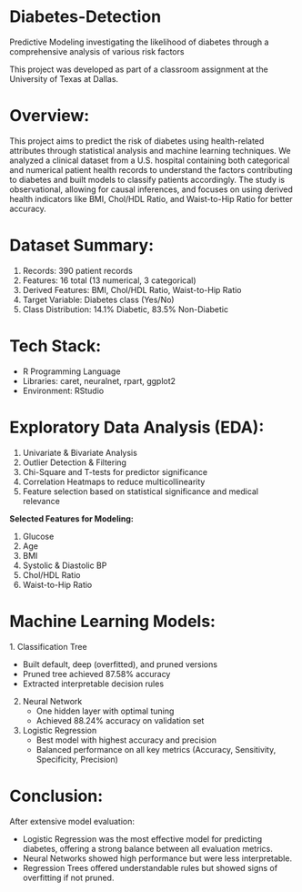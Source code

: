 # Diabetes-Detection
Predictive Modeling investigating the likelihood of diabetes through a comprehensive analysis of various risk factors

This project was developed as part of a classroom assignment at the University of Texas at Dallas.

# Overview:
This project aims to predict the risk of diabetes using health-related attributes through statistical analysis and machine learning techniques. We analyzed a clinical dataset from a U.S. hospital containing both categorical and numerical patient health records to understand the factors contributing to diabetes and built models to classify patients accordingly.
The study is observational, allowing for causal inferences, and focuses on using derived health indicators like BMI, Chol/HDL Ratio, and Waist-to-Hip Ratio for better accuracy.

# Dataset Summary:
1. Records: 390 patient records
2. Features: 16 total (13 numerical, 3 categorical)
3. Derived Features: BMI, Chol/HDL Ratio, Waist-to-Hip Ratio
4. Target Variable: Diabetes class (Yes/No)
5. Class Distribution: 14.1% Diabetic, 83.5% Non-Diabetic

# Tech Stack:
- R Programming Language
- Libraries: caret, neuralnet, rpart, ggplot2
- Environment: RStudio

# Exploratory Data Analysis (EDA):
1. Univariate & Bivariate Analysis
2. Outlier Detection & Filtering
3. Chi-Square and T-tests for predictor significance
4. Correlation Heatmaps to reduce multicollinearity
5. Feature selection based on statistical significance and medical relevance

**Selected Features for Modeling:**
1. Glucose
2. Age
3. BMI
4. Systolic & Diastolic BP
5. Chol/HDL Ratio
6. Waist-to-Hip Ratio

# Machine Learning Models:
1️. Classification Tree
   - Built default, deep (overfitted), and pruned versions
   - Pruned tree achieved 87.58% accuracy
   - Extracted interpretable decision rules
2. Neural Network
   - One hidden layer with optimal tuning
   - Achieved 88.24% accuracy on validation set
3. Logistic Regression
   - Best model with highest accuracy and precision
   - Balanced performance on all key metrics (Accuracy, Sensitivity, Specificity, Precision)

# Conclusion:
After extensive model evaluation:
- Logistic Regression was the most effective model for predicting diabetes, offering a strong balance between all evaluation metrics.
- Neural Networks showed high performance but were less interpretable.
- Regression Trees offered understandable rules but showed signs of overfitting if not pruned.
